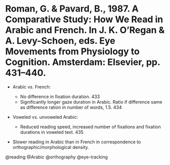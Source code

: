 # Roman, G. & Pavard, B., 1987. A Comparative Study: How We Read in Arabic and French. In J. K. O’Regan & A. Levy-Schoen, eds. Eye Movements from Physiology to Cognition. Amsterdam: Elsevier, pp. 431–440.

- Arabic vs. French:
  - No difference in fixation duration. 433
  - Significantly longer gaze duration in Arabic. Ratio if difference same as difference ration in number of words, 1.5. 434

- Voweled vs. unvoweled Arabic:
  - Reduced reading speed, increased number of fixations and fixation durations in voweled text. 435

- Slower reading in Arabic than in French in correspondence to orthographic/morphological density. 

@reading
@Arabic
@orthography
@eye-tracking
